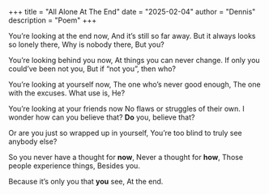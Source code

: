 +++
title = "All Alone At The End"
date = "2025-02-04"
author = "Dennis"
description = "Poem"
+++

You’re looking at the end now,
And it’s still so far away.
But it always looks so lonely there,
Why is nobody there,
But you?

You’re looking behind you now,
At things you can never change.
If only you could’ve been not you,
But if “not you”, then who?

You’re looking at yourself now, 
The one who’s never good enough,
The one with the excuses.
What use is,
He?

You’re looking at your friends now
No flaws or struggles of their own.
I wonder how can you believe that?
**Do** you, believe that?

Or are you just so wrapped up in yourself,
You’re too blind to truly see anybody else?

So you never have a thought for **now**,
Never a thought for **how**,
Those people experience things,
Besides you.

Because it’s only you that **you** see,
At the end.